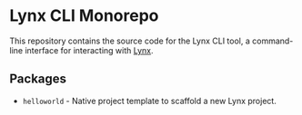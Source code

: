 # Lynx CLI Monorepo

This repository contains the source code for the Lynx CLI tool, a command-line interface for interacting with [Lynx](https://lynxjs.org/).

## Packages

- `helloworld` - Native project template to scaffold a new Lynx project.
